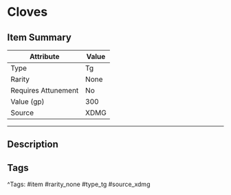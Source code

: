 # Cloves

## Item Summary

| Attribute            | Value                        |
|----------------------|------------------------------|
| Type                 | Tg |
| Rarity               | None             |
| Requires Attunement  | No                |
| Value (gp)           | 300    |
| Source               | XDMG |

---

## Description



## Tags

^Tags: #item #rarity_none #type_tg #source_xdmg